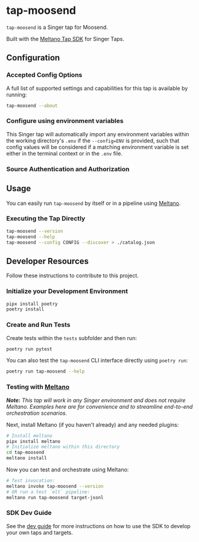 # tap-moosend

`tap-moosend` is a Singer tap for Moosend.

Built with the [Meltano Tap SDK](https://sdk.meltano.com) for Singer Taps.

<!--

Developer TODO: Update the below as needed to correctly describe the install procedure. For instance, if you do not have a PyPi repo, or if you want users to directly install from your git repo, you can modify this step as appropriate.

## Installation

Install from PyPi:

```bash
pipx install tap-moosend
```

Install from GitHub:

```bash
pipx install git+https://github.com/ORG_NAME/tap-moosend.git@main
```

-->

## Configuration

### Accepted Config Options

<!--
Developer TODO: Provide a list of config options accepted by the tap.

This section can be created by copy-pasting the CLI output from:

```
tap-moosend --about --format=markdown
```
-->

A full list of supported settings and capabilities for this
tap is available by running:

```bash
tap-moosend --about
```

### Configure using environment variables

This Singer tap will automatically import any environment variables within the working directory's
`.env` if the `--config=ENV` is provided, such that config values will be considered if a matching
environment variable is set either in the terminal context or in the `.env` file.

### Source Authentication and Authorization

<!--
Developer TODO: If your tap requires special access on the source system, or any special authentication requirements, provide those here.
-->

## Usage

You can easily run `tap-moosend` by itself or in a pipeline using [Meltano](https://meltano.com/).

### Executing the Tap Directly

```bash
tap-moosend --version
tap-moosend --help
tap-moosend --config CONFIG --discover > ./catalog.json
```

## Developer Resources

Follow these instructions to contribute to this project.

### Initialize your Development Environment

```bash
pipx install poetry
poetry install
```

### Create and Run Tests

Create tests within the `tests` subfolder and
  then run:

```bash
poetry run pytest
```

You can also test the `tap-moosend` CLI interface directly using `poetry run`:

```bash
poetry run tap-moosend --help
```

### Testing with [Meltano](https://www.meltano.com)

_**Note:** This tap will work in any Singer environment and does not require Meltano.
Examples here are for convenience and to streamline end-to-end orchestration scenarios._

<!--
Developer TODO:
Your project comes with a custom `meltano.yml` project file already created. Open the `meltano.yml` and follow any "TODO" items listed in
the file.
-->

Next, install Meltano (if you haven't already) and any needed plugins:

```bash
# Install meltano
pipx install meltano
# Initialize meltano within this directory
cd tap-moosend
meltano install
```

Now you can test and orchestrate using Meltano:

```bash
# Test invocation:
meltano invoke tap-moosend --version
# OR run a test `elt` pipeline:
meltano run tap-moosend target-jsonl
```

### SDK Dev Guide

See the [dev guide](https://sdk.meltano.com/en/latest/dev_guide.html) for more instructions on how to use the SDK to
develop your own taps and targets.
